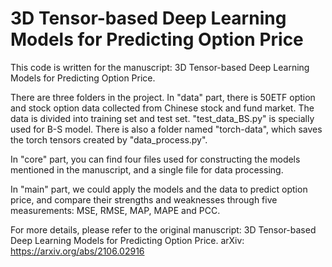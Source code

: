 # 3D Tensor-based Deep Learning Models for Predicting Option Price
This code is written for the manuscript: 3D Tensor-based Deep Learning Models for Predicting Option Price. 

There are three folders in the project. In "data" part, there is 50ETF option and stock option data collected from Chinese stock and fund market. The data is divided into training set and test set. "test_data_BS.py" is specially used for B-S model. There is also a folder named "torch-data", which saves the torch tensors created by "data_process.py".

In "core" part, you can find four files used for constructing the models mentioned in the manuscript, and a single file for data processing.

In "main" part, we could apply the models and the data to predict option price, and compare their strengths and weaknesses through five measurements: MSE, RMSE, MAP, MAPE and PCC.

For more details, please refer to the original manuscript: 3D Tensor-based Deep Learning Models for Predicting Option Price. arXiv: https://arxiv.org/abs/2106.02916
